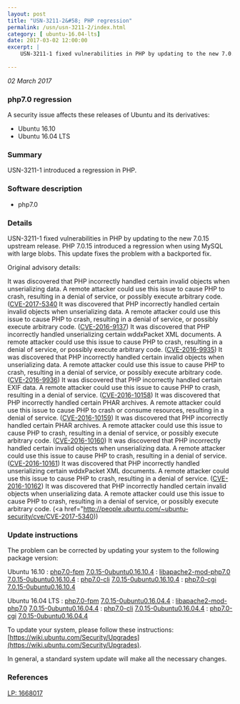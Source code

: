 ```yaml
---
layout: post
title: "USN-3211-2&#58; PHP regression"
permalink: /usn/usn-3211-2/index.html
category: [ ubuntu-16.04-lts]
date: 2017-03-02 12:00:00
excerpt: |
    USN-3211-1 fixed vulnerabilities in PHP by updating to the new 7.0.15 upstream release. PHP 7.0.15 introduced a regression when using MySQL with large blobs. This update fixes the problem with a backported fix.
    
--- 
```

 
 

*02 March 2017*

### php7.0 regression

A security issue affects these releases of Ubuntu and its derivatives:

* Ubuntu 16.10
* Ubuntu 16.04 LTS

### Summary

USN-3211-1 introduced a regression in PHP. 

### Software description

* php7.0 

### Details

USN-3211-1 fixed vulnerabilities in PHP by updating to the new 7.0.15 upstream release. PHP 7.0.15 introduced a regression when using MySQL with large blobs. This update fixes the problem with a backported fix.

Original advisory details:

 It was discovered that PHP incorrectly handled certain invalid objects when unserializing data. A remote attacker could use this issue to cause PHP to crash, resulting in a denial of service, or possibly execute arbitrary code. ([CVE-2017-5340](http://people.ubuntu.com/~ubuntu-security/cve/CVE-2016-7479">CVE-2016-7479</a>) It was discovered that PHP incorrectly handled certain invalid objects when unserializing data. A remote attacker could use this issue to cause PHP to crash, resulting in a denial of service, or possibly execute arbitrary code. (<a href="http://people.ubuntu.com/~ubuntu-security/cve/CVE-2016-9137">CVE-2016-9137</a>) It was discovered that PHP incorrectly handled unserializing certain wddxPacket XML documents. A remote attacker could use this issue to cause PHP to crash, resulting in a denial of service, or possibly execute arbitrary code. (<a href="http://people.ubuntu.com/~ubuntu-security/cve/CVE-2016-9935">CVE-2016-9935</a>) It was discovered that PHP incorrectly handled certain invalid objects when unserializing data. A remote attacker could use this issue to cause PHP to crash, resulting in a denial of service, or possibly execute arbitrary code. (<a href="http://people.ubuntu.com/~ubuntu-security/cve/CVE-2016-9936">CVE-2016-9936</a>) It was discovered that PHP incorrectly handled certain EXIF data. A remote attacker could use this issue to cause PHP to crash, resulting in a denial of service. (<a href="http://people.ubuntu.com/~ubuntu-security/cve/CVE-2016-10158">CVE-2016-10158</a>) It was discovered that PHP incorrectly handled certain PHAR archives. A remote attacker could use this issue to cause PHP to crash or consume resources, resulting in a denial of service. (<a href="http://people.ubuntu.com/~ubuntu-security/cve/CVE-2016-10159">CVE-2016-10159</a>) It was discovered that PHP incorrectly handled certain PHAR archives. A remote attacker could use this issue to cause PHP to crash, resulting in a denial of service, or possibly execute arbitrary code. (<a href="http://people.ubuntu.com/~ubuntu-security/cve/CVE-2016-10160">CVE-2016-10160</a>) It was discovered that PHP incorrectly handled certain invalid objects when unserializing data. A remote attacker could use this issue to cause PHP to crash, resulting in a denial of service. (<a href="http://people.ubuntu.com/~ubuntu-security/cve/CVE-2016-10161">CVE-2016-10161</a>) It was discovered that PHP incorrectly handled unserializing certain wddxPacket XML documents. A remote attacker could use this issue to cause PHP to crash, resulting in a denial of service. (<a href="http://people.ubuntu.com/~ubuntu-security/cve/CVE-2016-10162">CVE-2016-10162</a>) It was discovered that PHP incorrectly handled certain invalid objects when unserializing data. A remote attacker could use this issue to cause PHP to crash, resulting in a denial of service, or possibly execute arbitrary code. (<a href="http://people.ubuntu.com/~ubuntu-security/cve/CVE-2017-5340)) 

### Update instructions

The problem can be corrected by updating your system to the following package version:

Ubuntu 16.10
 : [php7.0-fpm](https://launchpad.net/ubuntu/+source/php7.0) <span> [7.0.15-0ubuntu0.16.10.4](https://launchpad.net/ubuntu/+source/php7.0/7.0.15-0ubuntu0.16.10.4) </span> 
 : [libapache2-mod-php7.0](https://launchpad.net/ubuntu/+source/php7.0) <span> [7.0.15-0ubuntu0.16.10.4](https://launchpad.net/ubuntu/+source/php7.0/7.0.15-0ubuntu0.16.10.4) </span> 
 : [php7.0-cli](https://launchpad.net/ubuntu/+source/php7.0) <span> [7.0.15-0ubuntu0.16.10.4](https://launchpad.net/ubuntu/+source/php7.0/7.0.15-0ubuntu0.16.10.4) </span> 
 : [php7.0-cgi](https://launchpad.net/ubuntu/+source/php7.0) <span> [7.0.15-0ubuntu0.16.10.4](https://launchpad.net/ubuntu/+source/php7.0/7.0.15-0ubuntu0.16.10.4) </span> 

Ubuntu 16.04 LTS
 : [php7.0-fpm](https://launchpad.net/ubuntu/+source/php7.0) <span> [7.0.15-0ubuntu0.16.04.4](https://launchpad.net/ubuntu/+source/php7.0/7.0.15-0ubuntu0.16.04.4) </span> 
 : [libapache2-mod-php7.0](https://launchpad.net/ubuntu/+source/php7.0) <span> [7.0.15-0ubuntu0.16.04.4](https://launchpad.net/ubuntu/+source/php7.0/7.0.15-0ubuntu0.16.04.4) </span> 
 : [php7.0-cli](https://launchpad.net/ubuntu/+source/php7.0) <span> [7.0.15-0ubuntu0.16.04.4](https://launchpad.net/ubuntu/+source/php7.0/7.0.15-0ubuntu0.16.04.4) </span> 
 : [php7.0-cgi](https://launchpad.net/ubuntu/+source/php7.0) <span> [7.0.15-0ubuntu0.16.04.4](https://launchpad.net/ubuntu/+source/php7.0/7.0.15-0ubuntu0.16.04.4) </span> 

To update your system, please follow these instructions: [https://wiki.ubuntu.com/Security/Upgrades](https://wiki.ubuntu.com/Security/Upgrades).

In general, a standard system update will make all the necessary changes. 

### References

 
 [LP: 1668017](https://launchpad.net/bugs/1668017)
 

